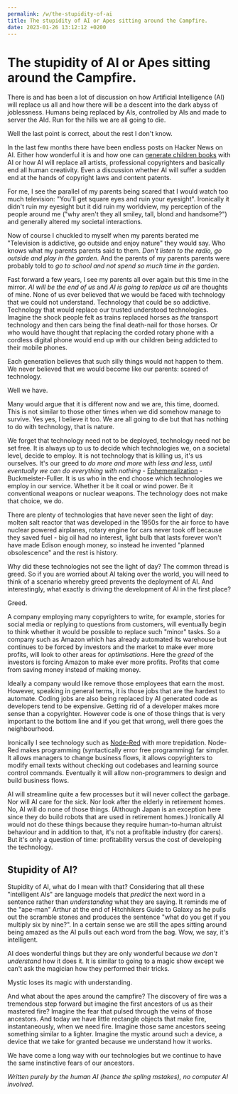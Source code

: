```yaml
---
permalink: /w/the-stupidity-of-ai
title: The stupidity of AI or Apes sitting around the Campfire.
date: 2023-01-26 13:12:12 +0200
---
```


# The stupidity of AI or Apes sitting around the Campfire.

There is and has been a lot of discussion on how Artificial Intelligence (AI) will replace us all and how there will be a descent into the dark abyss of joblessness. Humans being replaced by AIs, controlled by AIs and made to server the AId. Run for the hills we are all going to die. 

Well the last point is correct, about the rest I don't know.

In the last few months there have been endless posts on Hacker News on AI. Either how wonderful it is and how one can [generate children books](https://news.ycombinator.com/item?id=34514480) with AI or how AI will replace all artists, professional copyrighters and basically end all human creativity. Even a discussion whether AI will suffer a sudden end at the hands of copyright laws and content patents.

For me, I see the parallel of my parents being scared that I would watch too much television: "You'll get square eyes and ruin your eyesight". Ironically it didn't ruin my eyesight but it did ruin my worldview, my perception of the people around me ("why aren't they all smiley, tall, blond and handsome?") and generally altered my societal interactions.

Now of course I chuckled to myself when my parents berated me "Television is addictive, go outside and enjoy nature" they would say. Who knows what my parents parents said to them. *Don't listen to the radio, go outside and play in the garden*. And the parents of my parents parents were probably told to *go to school and not spend so much time in the garden*.

Fast forward a few years, I see my parents all over again but this time in the mirror. *AI will be the end of us* and *AI is going to replace us all* are thoughts of mine. None of us ever believed that we would be faced with technology that we could not understand. Technology that could be so addictive. Technology that would replace our trusted understood technologies. Imagine the shock people felt as trains replaced horses as *the* transport technology and then cars being the final death-nail for those horses. Or who would have thought that replacing the corded rotary phone with a cordless digital phone would end up with our children being addicted to their mobile phones.

Each generation believes that such silly things would not happen to them. We never believed that we would become like our parents: scared of technology.

Well we have.

Many would argue that it is different now and we are, this time, doomed. This is not similar to those other times when we did somehow manage to survive. Yes yes, I believe it too. We are all going to die but that has nothing to do with technology, that is nature. 

We forget that technology need not to be deployed, technology need not be set free. It is always up to us to decide which technologies we, on a societal level, decide to employ. It is not technology that is killing us, it's us ourselves. It's our greed to *do more and more with less and less, until eventually we can do everything with nothing* - [Ephemeralization](https://en.wikipedia.org/wiki/Ephemeralization) - Buckmeister-Fuller. It is us who in the end choose which technologies we employ in our service. Whether it be it coal or wind power. Be it conventional weapons or nuclear weapons. The technology does not make that choice, we do.

There are plenty of technologies that have never seen the light of day: molten salt reactor that was developed in the 1950s for the air force to have nuclear powered airplanes, rotary engine for cars never took off because they saved fuel - big oil had no interest, light bulb that lasts forever won't have made Edison enough money, so instead he invented "planned obsolescence" and the rest is history. 

Why did these technologies not see the light of day? The common thread is greed. So if you are worried about AI taking over the world, you will need to think of a scenario whereby greed prevents the deployment of AI. And interestingly, what exactly is driving the development of AI in the first place?

Greed. 

A company employing many copyrighters to write, for example, stories for social media or replying to questions from customers, will eventually begin to think whether it would be possible to replace such "minor" tasks. So a company such as Amazon which has already automated its warehouse but continues to be forced by investors and the market to make ever more profits, will look to other areas for *optimisations*. Here the *greed* of the investors is forcing Amazon to make ever more profits. Profits that come from saving money instead of making money.

Ideally a company would like remove those employees that earn the most. However, speaking in general terms, it is those jobs that are the hardest to automate. Coding jobs are also being replaced by AI generated code as developers tend to be expensive. Getting rid of a developer makes more sense than a copyrighter. However code is one of those things that is very important to the bottom line and if you get that wrong, well there goes the neighbourhood. 

Ironically I see technology such as [Node-Red](https://nodered.org/) with more trepidation. Node-Red makes programming (syntactically error free programming) far simpler. It allows managers to change business flows, it allows copyrighters to modify email texts without checking out codebases and learning source control commands. Eventually it will allow non-programmers to design and build business flows.

AI will streamline quite a few processes but it will never collect the garbage. Nor will AI care for the sick. Nor look after the elderly in retirement homes. No, AI will do none of those things. (Although Japan is an exception here since they do build robots that are used in retirement homes.) Ironically AI would not do these things because they require human-to-human altruist behaviour and in addition to that, it's not a profitable industry (for carers). But it's only a question of time: profitability versus the cost of developing the technology.

## Stupidity of AI?

Stupidity of AI, what do I mean with that? Considering that all these "intelligent AIs" are language models that *predict* the next word in a sentence rather than *understanding* what they are saying. It reminds me of the "ape-man" Arthur at the end of Hitchhikers Guide to Galaxy as he pulls out the scramble stones and produces the sentence "what do you get if you multiply six by nine?". In a certain sense we are still the apes sitting around being amazed as the AI pulls out each word from the bag. Wow, we say, it's intelligent. 

AI does wonderful things but they are only wonderful because *we don't understand* how it does it. It is similar to going to a magic show except we can't ask the magician how they performed their tricks. 

Mystic loses its magic with understanding.

And what about the apes around the campfire? The discovery of fire was a tremendous step forward but imagine the first ancestors of us as their mastered fire? Imagine the fear that pulsed through the veins of those ancestors. And today we have little rectangle objects that make fire, instantaneously, when we need fire. Imagine those same ancestors seeing something similar to a lighter. Imagine the mystic around such a device, a device that we take for granted because we understand how it works.

We have come a long way with our technologies but we continue to have the same instinctive fears of our ancestors.

*Written purely by the human AI (hence the spllng mstakes), no computer AI involved.*